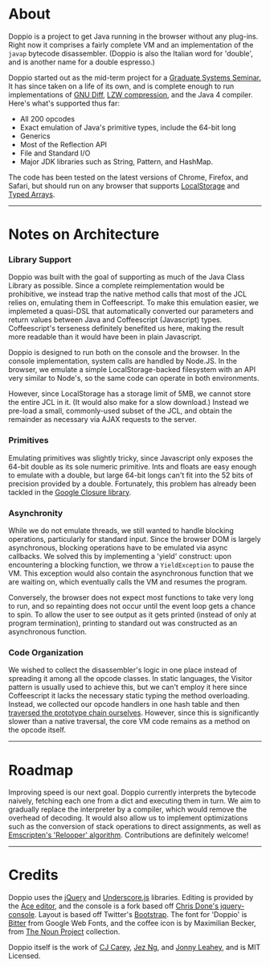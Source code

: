 # About

Doppio is a project to get Java running in the browser without any plug-ins.
Right now it comprises a fairly complete VM and an implementation of the
`javap` bytecode disassembler.  (Doppio is also the Italian word for 'double',
and is another name for a double espresso.)

Doppio started out as the mid-term project for a [Graduate Systems
Seminar.][sys-sem] It has since taken on a life of its own, and is complete
enough to run implementations of [GNU Diff][diff], [LZW compression][lzw], and
the Java 4 compiler. Here's what's supported thus far:

* All 200 opcodes
* Exact emulation of Java's primitive types, include the 64-bit long
* Generics
* Most of the Reflection API
* File and Standard I/O
* Major JDK libraries such as String, Pattern, and HashMap.

The code has been tested on the latest versions of Chrome, Firefox, and Safari,
but should run on any browser that supports [LocalStorage][localstorage] and
[Typed Arrays][typed].

-------------

# Notes on Architecture

### Library Support

Doppio was built with the goal of supporting as much of the Java Class Library
as possible. Since a complete reimplementation would be prohibitive, we instead
trap the native method calls that most of the JCL relies on, emulating them in
Coffeescript. To make this emulation easier, we implemeted a quasi-DSL that
automatically converted our parameters and return values between Java and
Coffeescript (Javascript) types. Coffeescript's terseness definitely benefited
us here, making the result more readable than it would have been in plain
Javascript.

Doppio is designed to run both on the console and the browser. In the console
implementation, system calls are handled by Node.JS. In the browser, we emulate
a simple LocalStorage-backed filesystem with an API very similar to Node's, so
the same code can operate in both environments.

However, since LocalStorage has a storage limit of 5MB, we cannot store the
entire JCL in it. (It would also make for a slow download.) Instead we pre-load
a small, commonly-used subset of the JCL, and obtain the remainder as necessary
via AJAX requests to the server.

### Primitives

Emulating primitives was slightly tricky, since Javascript only exposes the
64-bit double as its sole numeric primitive. Ints and floats are easy enough to
emulate with a double, but large 64-bit longs can't fit into the 52 bits of
precision provided by a double. Fortunately, this problem has already been
tackled in the [Google Closure library][long].

### Asynchronity

While we do not emulate threads, we still wanted to handle blocking operations,
particularly for standard input. Since the browser DOM is largely asynchronous,
blocking operations have to be emulated via async callbacks. We solved this by
implementing a 'yield' construct: upon encountering a blocking function, we
throw a `YieldException` to pause the VM. This exception would also contain the
asynchronous function that we are waiting on, which eventually calls the VM and
resumes the program.

Conversely, the browser does not expect most functions to take very long to
run, and so repainting does not occur until the event loop gets a chance to
spin. To allow the user to see output as it gets printed (instead of only at
program termination), printing to standard out was constructed as an
asynchronous function.

### Code Organization

We wished to collect the disassembler's logic in one place instead of spreading
it among all the opcode classes. In static languages, the Visitor pattern is
usually used to achieve this, but we can't employ it here since Coffeescript it
lacks the necessary static typing the method overloading.  Instead, we
collected our opcode handlers in one hash table and then [traversed the
prototype chain ourselves][lookup].  However, since this is significantly
slower than a native traversal, the core VM code remains as a method on the
opcode itself.

-------------

# Roadmap

Improving speed is our next goal. Doppio currently interprets the bytecode
naively, fetching each one from a dict and executing them in turn. We aim to
gradually replace the interpreter by a compiler, which would remove the
overhead of decoding. It would also allow us to implement optimizations such as
the conversion of stack operations to direct assignments, as well as
[Emscripten's 'Relooper' algorithm][emscripten]. Contributions are definitely
welcome!

-------------

# Credits

Doppio uses the [jQuery][jq] and [Underscore.js][under] libraries. Editing is
provided by the [Ace editor][ace], and the console is a fork based off [Chris
Done's jquery-console][jqconsole]. Layout is based off Twitter's
[Bootstrap][bootstrap].  The font for 'Doppio' is [Bitter][bitter] from Google
Web Fonts, and the coffee icon is by Maximilian Becker, from [The Noun
Project][tnp] collection.

Doppio itself is the work of [CJ Carey][cj], [Jez Ng][jez], and [Jonny
Leahey][jleahey], and is MIT Licensed.

[sys-sem]: http://plasma.cs.umass.edu/emery/grad-systems
[diff]: https://github.com/int3/doppio/blob/master/test/special/Diff.java
[lzw]: https://github.com/int3/doppio/blob/master/test/special/Lzw.java
[localstorage]: http://www.w3.org/TR/webstorage/#the-localstorage-attribute
[typed]: http://www.khronos.org/registry/typedarray/specs/latest/
[long]: http://closure-library.googlecode.com/svn/docs/class_goog_math_Long.html
[lookup]: https://github.com/int3/doppio/blob/a59ac5dd04157a24ad1ac57f380ad08a47d40b8c/src/util.coffee#L117
[emscripten]: http://dl.acm.org/citation.cfm?id=2048224
[jq]: http://jquery.com/
[under]: http://documentcloud.github.com/underscore/
[ace]: https://github.com/ajaxorg/ace
[jqconsole]: https://github.com/chrisdone/jquery-console
[bootstrap]: http://twitter.github.com/bootstrap/
[bitter]: http://www.google.com/webfonts/specimen/Bitter
[tnp]: http://thenounproject.com/
[cj]: https://github.com/perimosocordiae
[jez]: http://discontinuously.com/
[jleahey]: https://github.com/jleahey
